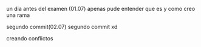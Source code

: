 
un dia antes del examen (01.07)
apenas pude entender que es y como creo una rama


segundo commit(02.07)
segundo commit xd


creando conflictos


